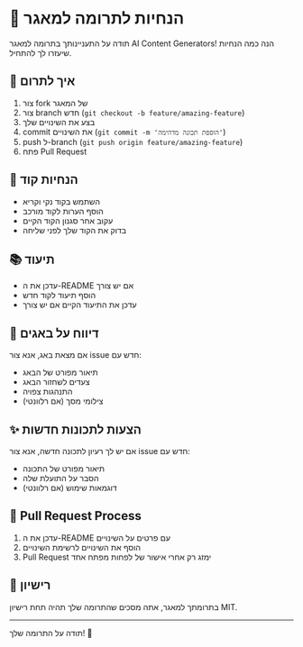 # 🤝 הנחיות לתרומה למאגר

תודה על התעניינותך בתרומה למאגר AI Content Generators! הנה כמה הנחיות שיעזרו לך להתחיל.

## 📝 איך לתרום

1. צור fork של המאגר
2. צור branch חדש (`git checkout -b feature/amazing-feature`)
3. בצע את השינויים שלך
4. commit את השינויים (`git commit -m 'הוספת תכונה מדהימה'`)
5. push ל-branch (`git push origin feature/amazing-feature`)
6. פתח Pull Request

## 🎨 הנחיות קוד

- השתמש בקוד נקי וקריא
- הוסף הערות לקוד מורכב
- עקוב אחר סגנון הקוד הקיים
- בדוק את הקוד שלך לפני שליחה

## 📚 תיעוד

- עדכן את ה-README אם יש צורך
- הוסף תיעוד לקוד חדש
- עדכן את התיעוד הקיים אם יש צורך

## 🐛 דיווח על באגים

אם מצאת באג, אנא צור issue חדש עם:

- תיאור מפורט של הבאג
- צעדים לשחזור הבאג
- התנהגות צפויה
- צילומי מסך (אם רלוונטי)

## ✨ הצעות לתכונות חדשות

אם יש לך רעיון לתכונה חדשה, אנא צור issue חדש עם:

- תיאור מפורט של התכונה
- הסבר על התועלת שלה
- דוגמאות שימוש (אם רלוונטי)

## 📝 Pull Request Process

1. עדכן את ה-README עם פרטים על השינויים
2. הוסף את השינויים לרשימת השינויים
3. Pull Request ימזג רק אחרי אישור של לפחות מפתח אחד

## 📄 רישיון

בתרומתך למאגר, אתה מסכים שהתרומה שלך תהיה תחת רישיון MIT.

---
תודה על התרומה שלך! 🙏

